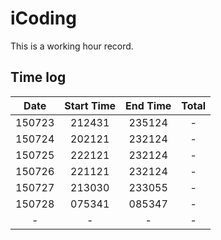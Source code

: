 # iCoding

This is a working hour record.

## Time log

|Date|Start Time|End Time|Total|
|:--:|:--:|:--:|:--:|
|150723|212431|235124|-|
|150724|202121|232124|-|
|150725|222121|232124|-|
|150726|221121|232124|-|
|150727|213030|233055|-|
|150728|075341|085347|-|
|-|-|-|-|